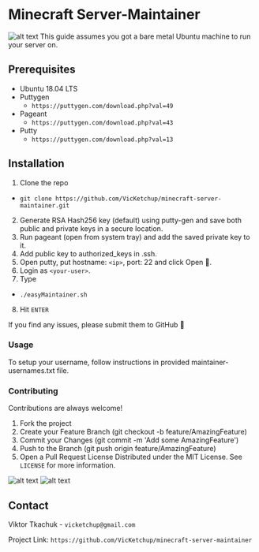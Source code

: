 # Minecraft Server-Maintainer

<!-- ![alt text](https://github.com/VicKetchup/minecraft-server-maintainer/blob/master/art/easyMaintainer.png?raw=true) -->
![alt text](relative%20art/easyMaintainer.png?raw=true "easyMaintainer")
This guide assumes you got a bare metal Ubuntu machine to run your server on.

## Prerequisites

- Ubuntu 18.04 LTS
- Puttygen
  - `https://puttygen.com/download.php?val=49`
- Pageant
  - `https://puttygen.com/download.php?val=43`
- Putty
  - `https://puttygen.com/download.php?val=13`

## Installation

1. Clone the repo
  - `git clone https://github.com/VicKetchup/minecraft-server-maintainer.git`
2. Generate RSA Hash256 key (default) using putty-gen and save both public and private keys in a secure location.
3. Run pageant (open from system tray) and add the saved private key to it.
4. Add public key to authorized_keys in .ssh.
5. Open putty, put hostname: `<ip>`, port: 22 and click Open 🙂.
6. Login as `<your-user>`.
7. Type
  - `./easyMaintainer.sh`
8. Hit `ENTER`

If you find any issues, please submit them to GitHub 🙂

### Usage

To setup your username, follow instructions in provided maintainer-usernames.txt file.

### Contributing

Contributions are always welcome!
1. Fork the project
2. Create your Feature Branch (git checkout -b feature/AmazingFeature)
3. Commit your Changes (git commit -m 'Add some AmazingFeature')
4. Push to the Branch (git push origin feature/AmazingFeature)
5. Open a Pull Request
License
Distributed under the MIT License. See ` LICENSE ` for more information.
<!-- ![alt text](https://github.com/VicKetchup/minecraft-server-maintainer/blob/master/art/easyMaintainer.png?raw=true) -->
![alt text](relative%20art/pc_Co_logo.png?raw=true "Ketchup&Co.")
![alt text](relative%20art/pc_logo.png?raw=true "Server-Maintainer")
## Contact

Viktor Tkachuk - `vicketchup@gmail.com`

Project Link: `https://github.com/VicKetchup/minecraft-server-maintainer`
